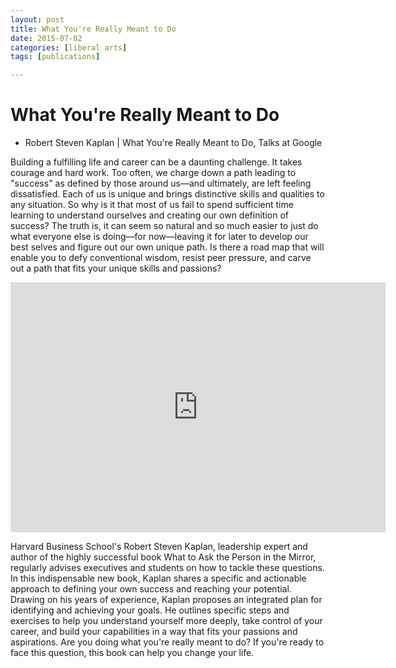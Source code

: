 ```yaml
---
layout: post
title: What You're Really Meant to Do
date: 2015-07-02
categories: [liberal arts]
tags: [publications]

---
```



# What You're Really Meant to Do

- Robert Steven Kaplan | What You're Really Meant to Do, Talks at Google 

Building a fulfilling life and career can be a daunting challenge. It takes courage and hard work. Too often, we charge down a path leading to "success" as defined by those around us—and ultimately, are left feeling dissatisfied.
Each of us is unique and brings distinctive skills and qualities to any situation. So why is it that most of us fail to spend sufficient time learning to understand ourselves and creating our own definition of success? The truth is, it can seem so natural and so much easier to just do what everyone else is doing—for now—leaving it for later to develop our best selves and figure out our own unique path. Is there a road map that will enable you to defy conventional wisdom, resist peer pressure, and carve out a path that fits your unique skills and passions?

<iframe width="600" height="400" src="https://www.youtube.com/embed/8sY-qwEYjs0" frameborder="0" allowfullscreen></iframe>

Harvard Business School's Robert Steven Kaplan, leadership expert and author of the highly successful book What to Ask the Person in the Mirror, regularly advises executives and students on how to tackle these questions. In this indispensable new book, Kaplan shares a specific and actionable approach to defining your own success and reaching your potential. Drawing on his years of experience, Kaplan proposes an integrated plan for identifying and achieving your goals. He outlines specific steps and exercises to help you understand yourself more deeply, take control of your career, and build your capabilities in a way that fits your passions and aspirations.
Are you doing what you're really meant to do? If you're ready to face this question, this book can help you change your life.